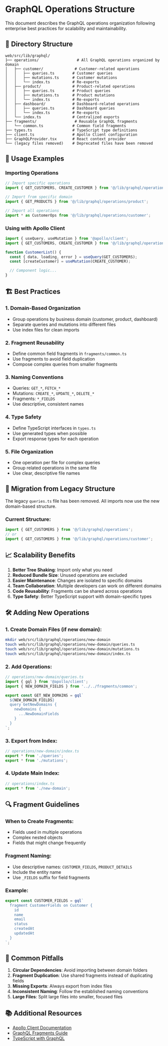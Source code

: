 # GraphQL Operations Structure

This document describes the GraphQL operations organization following enterprise best practices for scalability and maintainability.

## 📁 Directory Structure

```
web/src/lib/graphql/
├── operations/                 # All GraphQL operations organized by domain
│   ├── customer/              # Customer-related operations
│   │   ├── queries.ts        # Customer queries
│   │   ├── mutations.ts      # Customer mutations
│   │   └── index.ts          # Re-exports
│   ├── product/              # Product-related operations
│   │   ├── queries.ts        # Product queries
│   │   ├── mutations.ts      # Product mutations
│   │   └── index.ts          # Re-exports
│   ├── dashboard/            # Dashboard-related operations
│   │   ├── queries.ts        # Dashboard queries
│   │   └── index.ts          # Re-exports
│   └── index.ts              # Centralized exports
├── fragments/                 # Reusable GraphQL fragments
│   └── common.ts             # Common field fragments
├── types.ts                  # TypeScript type definitions
├── client.ts                 # Apollo Client configuration
├── GraphQLProvider.tsx       # React context provider
└── (legacy files removed)    # Deprecated files have been removed
```

## 🚀 Usage Examples

### Importing Operations

```typescript
// Import specific operations
import { GET_CUSTOMERS, CREATE_CUSTOMER } from '@/lib/graphql/operations';

// Import from specific domain
import { GET_PRODUCTS } from '@/lib/graphql/operations/product';

// Import all operations
import * as CustomerOps from '@/lib/graphql/operations/customer';
```

### Using with Apollo Client

```typescript
import { useQuery, useMutation } from '@apollo/client';
import { GET_CUSTOMERS, CREATE_CUSTOMER } from '@/lib/graphql/operations';

function CustomerList() {
  const { data, loading, error } = useQuery(GET_CUSTOMERS);
  const [createCustomer] = useMutation(CREATE_CUSTOMER);

  // Component logic...
}
```

## 🏗️ Best Practices

### 1. **Domain-Based Organization**
- Group operations by business domain (customer, product, dashboard)
- Separate queries and mutations into different files
- Use index files for clean imports

### 2. **Fragment Reusability**
- Define common field fragments in `fragments/common.ts`
- Use fragments to avoid field duplication
- Compose complex queries from smaller fragments

### 3. **Naming Conventions**
- Queries: `GET_*`, `FETCH_*`
- Mutations: `CREATE_*`, `UPDATE_*`, `DELETE_*`
- Fragments: `*_FIELDS`
- Use descriptive, consistent names

### 4. **Type Safety**
- Define TypeScript interfaces in `types.ts`
- Use generated types when possible
- Export response types for each operation

### 5. **File Organization**
- One operation per file for complex queries
- Group related operations in the same file
- Use clear, descriptive file names

## 🔄 Migration from Legacy Structure

The legacy `queries.ts` file has been removed. All imports now use the new domain-based structure.

### Current Structure:
```typescript
import { GET_CUSTOMERS } from '@/lib/graphql/operations';
// or
import { GET_CUSTOMERS } from '@/lib/graphql/operations/customer';
```

## 📈 Scalability Benefits

1. **Better Tree Shaking**: Import only what you need
2. **Reduced Bundle Size**: Unused operations are excluded
3. **Easier Maintenance**: Changes are isolated to specific domains
4. **Team Collaboration**: Multiple developers can work on different domains
5. **Code Reusability**: Fragments can be shared across operations
6. **Type Safety**: Better TypeScript support with domain-specific types

## 🛠️ Adding New Operations

### 1. Create Domain Files (if new domain):
```bash
mkdir web/src/lib/graphql/operations/new-domain
touch web/src/lib/graphql/operations/new-domain/queries.ts
touch web/src/lib/graphql/operations/new-domain/mutations.ts
touch web/src/lib/graphql/operations/new-domain/index.ts
```

### 2. Add Operations:
```typescript
// operations/new-domain/queries.ts
import { gql } from '@apollo/client';
import { NEW_DOMAIN_FIELDS } from '../../fragments/common';

export const GET_NEW_DOMAINS = gql`
  ${NEW_DOMAIN_FIELDS}
  query GetNewDomains {
    newDomains {
      ...NewDomainFields
    }
  }
`;
```

### 3. Export from Index:
```typescript
// operations/new-domain/index.ts
export * from './queries';
export * from './mutations';
```

### 4. Update Main Index:
```typescript
// operations/index.ts
export * from './new-domain';
```

## 🔍 Fragment Guidelines

### When to Create Fragments:
- Fields used in multiple operations
- Complex nested objects
- Fields that might change frequently

### Fragment Naming:
- Use descriptive names: `CUSTOMER_FIELDS`, `PRODUCT_DETAILS`
- Include the entity name
- Use `_FIELDS` suffix for field fragments

### Example:
```typescript
export const CUSTOMER_FIELDS = gql`
  fragment CustomerFields on Customer {
    id
    name
    email
    status
    createdAt
    updatedAt
  }
`;
```

## 🚨 Common Pitfalls

1. **Circular Dependencies**: Avoid importing between domain folders
2. **Fragment Duplication**: Use shared fragments instead of duplicating fields
3. **Missing Exports**: Always export from index files
4. **Inconsistent Naming**: Follow the established naming conventions
5. **Large Files**: Split large files into smaller, focused files

## 📚 Additional Resources

- [Apollo Client Documentation](https://www.apollographql.com/docs/react/)
- [GraphQL Fragments Guide](https://graphql.org/learn/queries/#fragments)
- [TypeScript with GraphQL](https://www.apollographql.com/docs/react/development-testing/static-typing/)
